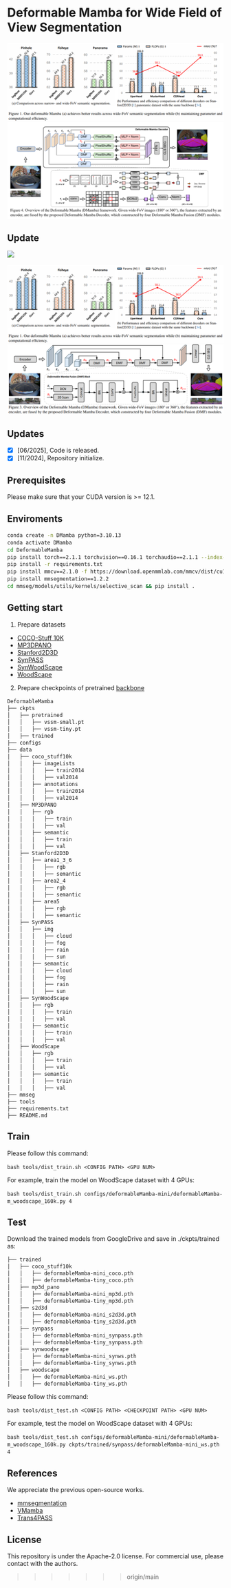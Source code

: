 # Deformable Mamba for Wide Field of View Segmentation

![](figs/fig1.png)
![](figs/fig4.png)


## Update

<p>
<a href="https://arxiv.org/pdf/2411.16481">
    <img src="https://img.shields.io/badge/PDF-arXiv-brightgreen" /></a>
</p>
  
![](figs/fig1.png)
![](figs/fig3.png)


## Updates

- [x] [06/2025], Code is released.
- [x] [11/2024], Repository initialize.

## Prerequisites

Please make sure that your CUDA version is >= 12.1.

## Enviroments

```bash
conda create -n DMamba python=3.10.13
conda activate DMamba
cd DeformableMamba
pip install torch==2.1.1 torchvision==0.16.1 torchaudio==2.1.1 --index-url https://download.pytorch.org/whl/cu121
pip install -r requirements.txt
pip install mmcv==2.1.0 -f https://download.openmmlab.com/mmcv/dist/cu121/torch2.1/index.html
pip install mmsegmentation==1.2.2
cd mmseg/models/utils/kernels/selective_scan && pip install .
```

## Getting start
1. Prepare datasets
- [COCO-Stuff 10K](https://github.com/nightrome/cocostuff10k)
- [MP3DPANO](https://github.com/jamycheung/360BEV)
- [Stanford2D3D](https://arxiv.org/abs/1702.01105)
- [SynPASS](https://drive.google.com/file/d/1u-5J13CD6MXpWB53apB-L6kZ3hK1JR77/view?usp=sharing)
- [SynWoodScape](https://github.com/valeoai/WoodScape/issues/94)
- [WoodScape](https://github.com/valeoai/WoodScape)

2. Prepare checkpoints of pretrained [backbone](https://github.com/MzeroMiko/VMamba?tab=readme-ov-file)

```
DeformableMamba
├── ckpts
│   ├── pretrained
│   │   ├── vssm-small.pt
│   │   ├── vssm-tiny.pt
│   ├── trained
├── configs
├── data
│   ├── coco_stuff10k
│   │   ├── imageLists
│   │   │   ├── train2014
│   │   │   ├── val2014
│   │   ├── annotations
│   │   │   ├── train2014
│   │   │   ├── val2014
│   ├── MP3DPANO
│   │   ├── rgb
│   │   │   ├── train
│   │   │   ├── val
│   │   ├── semantic
│   │   │   ├── train
│   │   │   ├── val
│   ├── Stanford2D3D
│   │   ├── area1_3_6
│   │   │   ├── rgb
│   │   │   ├── semantic
│   │   ├── area2_4
│   │   │   ├── rgb
│   │   │   ├── semantic
│   │   ├── area5
│   │   │   ├── rgb
│   │   │   ├── semantic
│   ├── SynPASS
│   │   ├── img
│   │   │   ├── cloud
│   │   │   ├── fog
│   │   │   ├── rain
│   │   │   ├── sun
│   │   ├── semantic
│   │   │   ├── cloud
│   │   │   ├── fog
│   │   │   ├── rain
│   │   │   ├── sun
│   ├── SynWoodScape
│   │   ├── rgb
│   │   │   ├── train
│   │   │   ├── val
│   │   ├── semantic
│   │   │   ├── train
│   │   │   ├── val
│   ├── WoodScape
│   │   ├── rgb
│   │   │   ├── train
│   │   │   ├── val
│   │   ├── semantic
│   │   │   ├── train
│   │   │   ├── val
├── mmseg
├── tools
├── requirements.txt
├── README.md
```

## Train

Please follow this command:

`bash tools/dist_train.sh <CONFIG PATH> <GPU NUM>`

For example, train the model on WoodScape dataset with 4 GPUs:

`bash tools/dist_train.sh configs/deformableMamba-mini/deformableMamba-m_woodscape_160k.py 4`

## Test

Download the trained models from GoogleDrive and save in ./ckpts/trained as:

```
├── trained
│   ├── coco_stuff10k
│   │   ├── deformableMamba-mini_coco.pth
│   │   ├── deformableMamba-tiny_coco.pth
│   ├── mp3d_pano
│   │   ├── deformableMamba-mini_mp3d.pth
│   │   ├── deformableMamba-tiny_mp3d.pth
│   ├── s2d3d
│   │   ├── deformableMamba-mini_s2d3d.pth
│   │   ├── deformableMamba-tiny_s2d3d.pth
│   ├── synpass
│   │   ├── deformableMamba-mini_synpass.pth
│   │   ├── deformableMamba-tiny_synpass.pth
│   ├── synwoodscape
│   │   ├── deformableMamba-mini_synws.pth
│   │   ├── deformableMamba-tiny_synws.pth
│   ├── woodscape
│   │   ├── deformableMamba-mini_ws.pth
│   │   ├── deformableMamba-tiny_ws.pth

```

Please follow this command:


`bash tools/dist_test.sh <CONFIG PATH> <CHECKPOINT PATH> <GPU NUM>`

For example, test the model on WoodScape dataset with 4 GPUs:

`bash tools/dist_test.sh configs/deformableMamba-mini/deformableMamba-m_woodscape_160k.py ckpts/trained/synpass/deformableMamba-mini_ws.pth 4`


## References
We appreciate the previous open-source works.
- [mmsegmentation](https://github.com/open-mmlab/mmsegmentation)
- [VMamba](https://github.com/MzeroMiko/VMamba?tab=readme-ov-file)
- [Trans4PASS](https://github.com/jamycheung/Trans4PASS/tree/main)

## License

This repository is under the Apache-2.0 license. For commercial use, please contact with the authors.







>>>>>>> origin/main
